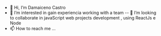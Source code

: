 - 👋 Hi, I’m Damaiceno Castro
- 👀 I’m interested in  gain experiencia working with a team
-- 💞️ I’m looking to collaborate in javaScript web projects development , using ReactJs e Node
- 📫 How to reach me ...

<!---
AspiranteDevWeb/AspiranteDevWeb is a ✨ special ✨ repository because its `README.md` (this file) appears on your GitHub profile.
You can click the Preview link to take a look at your changes.
--->
